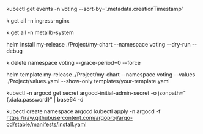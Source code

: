 kubectl get events -n voting --sort-by='.metadata.creationTimestamp'

k get all -n ingress-nginx

k get all -n metallb-system

helm install my-release ./Project/my-chart --namespace voting --dry-run --debug

k delete namespace voting --grace-period=0 --force

helm template my-release ./Project/my-chart --namespace voting --values ./Project/values.yaml --show-only templates/your-template.yaml

kubectl -n argocd get secret argocd-initial-admin-secret -o jsonpath="{.data.password}" | base64 -d

kubectl create namespace argocd
kubectl apply -n argocd -f https://raw.githubusercontent.com/argoproj/argo-cd/stable/manifests/install.yaml